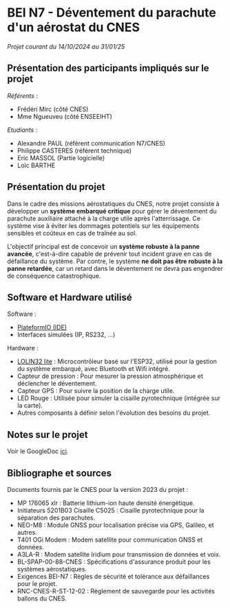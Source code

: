 # BEI N7 - Déventement du parachute d'un aérostat du CNES

_Projet courant du 14/10/2024 au 31/01/25_

## Présentation des participants impliqués sur le projet

_Référents_ : 
- Frédéri Mirc (côté CNES)
- Mme Ngueuveu (côté ENSEEIHT)

_Etudiants_ : 
- Alexandre PAUL (référent communication N7/CNES)
- Philippe CASTERES (référent technique)
- Eric MASSOL (Partie logicielle)
- Loïc BARTHE

## Présentation du projet

Dans le cadre des missions aérostatiques du CNES, notre projet consiste à développer un **système embarqué critique** pour gérer le déventement du parachute auxiliaire attaché à la charge utile après l'atterrissage. Ce système vise à éviter les dommages potentiels sur les équipements sensibles et coûteux en cas de traînée au sol.

L'objectif principal est de concevoir un **système robuste à la panne avancée**, c'est-à-dire capable de prévenir tout incident grave en cas de défaillance du système. Par contre, le système **ne doit pas être robuste à la panne retardée**, car un retard dans le déventement ne devra pas engendrer de conséquence catastrophique.

## Software et Hardware utilisé

Software :
- [PlateformIO (IDE)](https://docs.platformio.org/en/latest/integration/ide/vscode.html#quick-start)
- Interfaces simulées (IP, RS232, ...)

Hardware :
- [LOLIN32 lite](https://done.land/components/microcontroller/families/esp/esp32/classicesp32/lolin32lite) : Microcontrôleur basé sur l'ESP32, utilisé pour la gestion du système embarqué, avec Bluetooth et Wifi intégré.
- Capteur de pression : Pour mesurer la pression atmosphérique et déclencher le déventement.
- Capteur GPS : Pour suivre la position de la charge utile.
- LED Rouge : Utilisée pour simuler la cisaille pyrotechnique (intégrée sur la carte).
- Autres composants à définir selon l'évolution des besoins du projet.
  
## Notes sur le projet 

Voir le GoogleDoc [ici]('https://docs.google.com/document/d/1yEBZwkAotjjVfws7N74zM9AiAjlbJXa6hhRctntPxCY/edit?fbclid=IwZXh0bgNhZW0CMTEAAR3wG8gkI7EsubNybudH30e5RwjPdxpOzc_iaubtv1RLq3AyE7vgB09_yl0_aem_Xj5WXP8BO6CuP0Sx3GrTsQ&tab=t.0').

## Bibliographe et sources

Documents fournis par le CNES pour la version 2023 du projet : 
- MP 176065 xlr : Batterie lithium-ion haute densité énergétique.
- Initiateurs 5201B03 Cisaille C5025 : Cisaille pyrotechnique pour la séparation des parachutes.
- NEO-M8 : Module GNSS pour localisation précise via GPS, Galileo, et autres.
- T401 OGi Modem : Modem satellite pour communication GNSS et données.
- A3LA-R : Modem satellite Iridium pour transmission de données et voix.
- BL-SPAP-00-88-CNES : Spécifications d'assurance produit pour les systèmes aérostatiques.
- Exigences BEI-N7 : Règles de sécurité et tolérance aux défaillances pour le projet.
- RNC-CNES-R-ST-12-02 : Règlement de sauvegarde pour les activités ballons du CNES.
